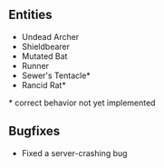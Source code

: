 ## Entities

* Undead Archer
* Shieldbearer
* Mutated Bat
* Runner
* Sewer's Tentacle\*
* Rancid Rat\*

\* correct behavior not yet implemented

## Bugfixes
* Fixed a server-crashing bug

